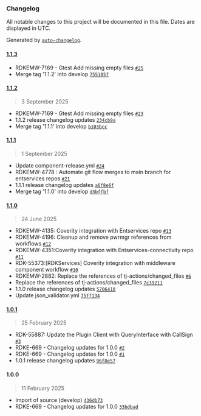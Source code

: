 ### Changelog

All notable changes to this project will be documented in this file. Dates are displayed in UTC.

Generated by [`auto-changelog`](https://github.com/CookPete/auto-changelog).

#### [1.1.3](https://github.com/rdkcentral/entservices-connectivity/compare/1.1.2...1.1.3)

- RDKEMW-7169 - Gtest Add missing empty files [`#25`](https://github.com/rdkcentral/entservices-connectivity/pull/25)
- Merge tag '1.1.2' into develop [`755105f`](https://github.com/rdkcentral/entservices-connectivity/commit/755105f05d0310ce0ba4d786786b2cfca6e11342)

#### [1.1.2](https://github.com/rdkcentral/entservices-connectivity/compare/1.1.1...1.1.2)

> 3 September 2025

- RDKEMW-7169 - Gtest Add missing empty files [`#23`](https://github.com/rdkcentral/entservices-connectivity/pull/23)
- 1.1.2 release changelog updates [`234cb9a`](https://github.com/rdkcentral/entservices-connectivity/commit/234cb9aa530e761a3943a8eec5ccdd8b148573e3)
- Merge tag '1.1.1' into develop [`b103bcc`](https://github.com/rdkcentral/entservices-connectivity/commit/b103bccdc3e4d93284e6824a698d8859ad02ae88)

#### [1.1.1](https://github.com/rdkcentral/entservices-connectivity/compare/1.1.0...1.1.1)

> 1 September 2025

- Update component-release.yml [`#24`](https://github.com/rdkcentral/entservices-connectivity/pull/24)
- RDKEMW-4778 : Automate git flow merges to main branch for entservices repos [`#21`](https://github.com/rdkcentral/entservices-connectivity/pull/21)
- 1.1.1 release changelog updates [`a6f8e6f`](https://github.com/rdkcentral/entservices-connectivity/commit/a6f8e6f0e3fbeaac02c5420104d1e86293040bd8)
- Merge tag '1.1.0' into develop [`d3bffbf`](https://github.com/rdkcentral/entservices-connectivity/commit/d3bffbf0fa14380fbf2d73e6b24dc23f1e730a7c)

#### [1.1.0](https://github.com/rdkcentral/entservices-connectivity/compare/1.0.1...1.1.0)

> 24 June 2025

- RDKEMW-4135: Coverity integration with Entservices repo [`#13`](https://github.com/rdkcentral/entservices-connectivity/pull/13)
- RDKEMW-4196: Cleanup and remove pwrmgr references from workflows [`#12`](https://github.com/rdkcentral/entservices-connectivity/pull/12)
- RDKEMW-4351:Coverity integration with Entservices-connectivity repo [`#11`](https://github.com/rdkcentral/entservices-connectivity/pull/11)
- RDK-55373:[RDKServices] Coverity integration with middleware component workflow [`#10`](https://github.com/rdkcentral/entservices-connectivity/pull/10)
- RDKEMW-2882: Replace the references of tj-actions/changed_files [`#6`](https://github.com/rdkcentral/entservices-connectivity/pull/6)
- Replace the references of tj-actions/changed_files [`7c39211`](https://github.com/rdkcentral/entservices-connectivity/commit/7c392112c2318e92946df2a07e7d44cb25587b2b)
- 1.1.0 release changelog updates [`5706410`](https://github.com/rdkcentral/entservices-connectivity/commit/5706410a2dbd4b507903c38df785f01c7a706716)
- Update json_validator.yml [`75ff134`](https://github.com/rdkcentral/entservices-connectivity/commit/75ff134d2beccf5787e81c0dca5d05dcb9785679)

#### [1.0.1](https://github.com/rdkcentral/entservices-connectivity/compare/1.0.0...1.0.1)

> 25 February 2025

- RDK-55887: Update the Plugin Client with QueryInterface with CallSign [`#3`](https://github.com/rdkcentral/entservices-connectivity/pull/3)
- RDKE-669 - Changelog updates for 1.0.0 [`#2`](https://github.com/rdkcentral/entservices-connectivity/pull/2)
- RDKE-669 - Changelog updates for 1.0.0 [`#1`](https://github.com/rdkcentral/entservices-connectivity/pull/1)
- 1.0.1 release changelog updates [`96f8e57`](https://github.com/rdkcentral/entservices-connectivity/commit/96f8e57142f42e10a502c93a096916c0c49d9e4d)

#### 1.0.0

> 11 February 2025

- Import of source (develop) [`436db73`](https://github.com/rdkcentral/entservices-connectivity/commit/436db737f4edcdc0ef0017dc3359dc689254a5e3)
- RDKE-669 - Changelog updates for 1.0.0 [`33bdbad`](https://github.com/rdkcentral/entservices-connectivity/commit/33bdbadf9d6a12d5f820a969dd8a5f5ef9895c95)
